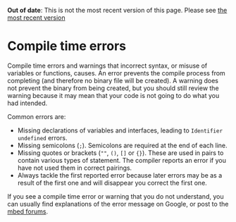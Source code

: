<span class="warnings">**Out of date**: This is not the most recent version of this page. Please see [the most recent version](https://os.mbed.com/docs/latest/tutorials/compile-time-errors.html)</span>
# Compile time errors

Compile time errors and warnings that incorrect syntax, or misuse of variables or functions, causes. An error prevents the compile process from completing (and therefore no binary file will be created). A warning does not prevent the binary from being created, but you should still review the warning because it may mean that your code is not going to do what you had intended.

Common errors are:

* Missing declarations of variables and interfaces, leading to `Identifier undefined` errors.
* Missing semicolons (`;`). Semicolons are required at the end of each line.
* Missing quotes or brackets (`""`, `()`, `[]` or `{}`). These are used in pairs to contain various types of statement. The compiler reports an error if you have not used them in correct pairings.
* Always tackle the first reported error because later errors may be as a result of the first one and will disappear you correct the first one.

If you see a compile time error or warning that you do not understand, you can usually find explanations of the error message on Google, or post to the [mbed forums](https://developer.mbed.org/questions/).